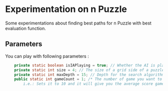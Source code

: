 Experimentation on n Puzzle
===========================

Some experimentations about finding best paths for n Puzzle with best evaluation function.

Parameters
----------
You can play with following parameters :

```java
    private static boolean isIAPlaying = true; // Whether the AI is playing.
    private static int size = 4; // The size of a grid side of a puzzle.
    private static int maxDepth = 15; // Depth for the search algorithm of AI. (20 is good for 3, 15 is good for 4...).
    public static int gameCount = 1; /* The number of game you want to play. Useful to do statistics with AI. 
        i.e.: Sets it to 10 and it will give you the average score game for 10 games. */
```



